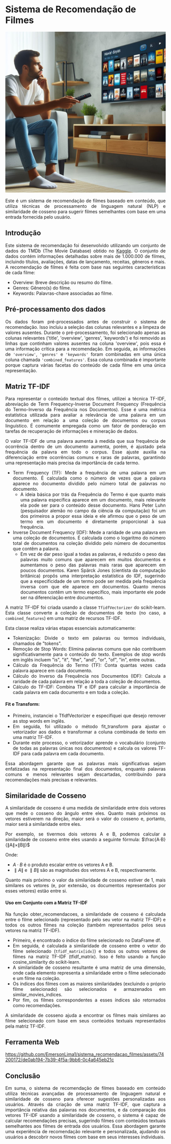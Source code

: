# Sistema de Recomendação de Filmes

![](https://github.com/EmersonLima1/sistema_recomendacao_filmes/blob/main/imagem.jpg)

<div align="justify">

Este é um sistema de recomendação de filmes baseado em conteúdo, que utiliza técnicas de processamento de linguagem natural (NLP) e similaridade de cosseno para sugerir filmes semelhantes com base em uma entrada fornecida pelo usuário.

## Introdução

Este sistema de recomendação foi desenvolvido utilizando um conjunto de dados do TMDb (The Movie Database) obtido no [Kaggle](https://www.kaggle.com/datasets/asaniczka/tmdb-movies-dataset-2023-930k-movies/data). O conjunto de dados contém informações detalhadas sobre mais de 1.000.000 de filmes, incluindo títulos, avaliações, datas de lançamento, receitas, gêneros e mais. A recomendação de filmes é feita com base nas seguintes características de cada filme:

 - Overview: Breve descrição ou resumo do filme.
 - Genres: Gênero(s) do filme.
 - Keywords: Palavras-chave associadas ao filme.

## Pré-processamento dos dados

Os dados foram pré-processados antes de construir o sistema de recomendação. Isso incluiu a seleção das colunas relevantes e a limpeza de valores ausentes. Durante o pré-processamento, foi selecionado apenas as colunas relevantes ('title', 'overview', 'genres', 'keywords') e foi removido as linhas que continham valores ausentes na coluna 'overview', pois essa é uma informação crítica para a recomendação. Em seguida, as informações de `'overview'`, `'genres'` e `'keywords'` foram combinadas em uma única coluna chamada `'combined_features'`. Essa coluna combinada é importante porque captura várias facetas do conteúdo de cada filme em uma única representação.

## Matriz TF-IDF

Para representar o conteúdo textual dos filmes, utilizei a técnica TF-IDF, abreviação de Term Frequency-Inverse Document Frequency (Frequência do Termo-Inverso da Frequência nos Documentos). Esse é uma métrica estatística utilizada para avaliar a relevância de uma palavra em um documento em relação a uma coleção de documentos ou corpus linguístico. É comumente empregada como um fator de ponderação em tarefas de recuperação de informações e mineração de dados.

O valor TF-IDF de uma palavra aumenta à medida que sua frequência de ocorrência dentro de um documento aumenta, porém, é ajustado pela frequência da palavra em todo o corpus. Esse ajuste auxilia na diferenciação entre ocorrências comuns e raras de palavras, garantindo uma representação mais precisa da importância de cada termo.

- Term Frequency (TF): Mede a frequência de uma palavra em um documento. É calculada como o número de vezes que a palavra aparece no documento dividido pelo número total de palavras no documento.
  - A ideia básica por trás da Frequência do Termo é que quanto mais uma palavra específica aparece em um documento, mais relevante ela pode ser para o conteúdo desse documento. Hans Peter Luhn (pesquisador alemão no campo da ciência da computação) foi um dos primeiros a propor essa ideia e ele afirmou que o peso de um termo em um documento é diretamente proporcional à sua frequência.
- Inverse Document Frequency (IDF): Mede a raridade de uma palavra em uma coleção de documentos. É calculada como o logaritmo do número total de documentos na coleção dividido pelo número de documentos que contêm a palavra.
  - Em vez de dar peso igual a todas as palavras, é reduzido o peso das palavras muito comuns que aparecem em muitos documentos e aumentamos o peso das palavras mais raras que aparecem em poucos documentos. Karen Spärck Jones (cientista da computação britânica) propôs uma interpretação estatística do IDF, sugerindo que a especificidade de um termo pode ser medida pela frequência inversa com que ele aparece em documentos. Quanto menos documentos contêm um termo específico, mais importante ele pode ser na diferenciação entre documentos.

A matriz TF-IDF foi criada usando a classe `TfidfVectorizer` do scikit-learn. Esta classe converte a coleção de documentos de texto (no caso, a `combined_features`) em uma matriz de recursos TF-IDF.

Esta classe realiza várias etapas essenciais automaticamente:

- Tokenização: Divide o texto em palavras ou termos individuais, chamados de "tokens".
- Remoção de Stop Words: Elimina palavras comuns que não contribuem significativamente para o conteúdo do texto. Exemplos de stop words em inglês incluem "is", "it", "the", "and", "or", "of", "in", entre outras.
- Cálculo da Frequência do Termo (TF): Conta quantas vezes cada palavra aparece em cada documento.
- Cálculo do Inverso da Frequência nos Documentos (IDF): Calcula a raridade de cada palavra em relação a toda a coleção de documentos.
- Cálculo do TF-IDF: Combina TF e IDF para calcular a importância de cada palavra em cada documento e em toda a coleção.

#### Fit e Transform:

- Primeiro, instanciei o TfidfVectorizer e especifiquei que desejo remover as stop words em inglês.
- Em seguida, foi utilizado o método fit_transform para ajustar o vetorizador aos dados e transformar a coluna combinada de texto em uma matriz TF-IDF.
- Durante este processo, o vetorizador aprende o vocabulário (conjunto de todas as palavras únicas nos documentos) e calcula os valores TF-IDF para cada palavra em cada documento.

Essa abordagem garante que as palavras mais significativas sejam enfatizadas na representação final dos documentos, enquanto palavras comuns e menos relevantes sejam descartadas, contribuindo para recomendações mais precisas e relevantes.

## Similaridade de Cosseno

A similaridade de cosseno é uma medida de similaridade entre dois vetores que mede o cosseno do ângulo entre eles. Quanto mais próximos os vetores estiverem na direção, maior será o valor do cosseno e, portanto, maior será a similaridade entre eles.

Por exemplo, se tivermos dois vetores A e B, podemos calcular a similaridade de cosseno entre eles usando a seguinte fórmula: $\frac{A⋅B}{∥A∥×∥B∥​}$

Onde:

- $A⋅B$ é o produto escalar entre os vetores A e B.
- $∥A∥$ e $∥B∥$ são as magnitudes dos vetores A e B, respectivamente.

Quanto mais próximo o valor da similaridade de cosseno estiver de 1, mais similares os vetores (e, por extensão, os documentos representados por esses vetores) estão entre si.

#### Uso em Conjunto com a Matriz TF-IDF

Na função obter_recomendacoes, a similaridade de cosseno é calculada entre o filme selecionado (representado pelo seu vetor na matriz TF-IDF) e todos os outros filmes na coleção (também representados pelos seus vetores na matriz TF-IDF).

- Primeiro, é encontrado o índice do filme selecionado no DataFrame df.
- Em seguida, é calculada a similaridade de cosseno entre o vetor do filme selecionado (`tfidf_matrix[idx]`) e todos os outros vetores de filmes na matriz TF-IDF (tfidf_matrix). Isso é feito usando a função cosine_similarity do scikit-learn.
- A similaridade de cosseno resultante é uma matriz de uma dimensão, onde cada elemento representa a similaridade entre o filme selecionado e um filme na coleção.
- Os índices dos filmes com as maiores similaridades (excluindo o próprio filme selecionado) são selecionados e armazenados em similar_movies_indices.
- Por fim, os filmes correspondentes a esses índices são retornados como recomendações.

A similaridade de cosseno ajuda a encontrar os filmes mais similares ao filme selecionado com base em seus conteúdos textuais representados pela matriz TF-IDF.

## Ferramenta Web



https://github.com/EmersonLima1/sistema_recomendacao_filmes/assets/74200172/de0ab194-7b39-4f5a-9bb6-0c4a645eb21c



## Conclusão

Em suma, o sistema de recomendação de filmes baseado em conteúdo utiliza técnicas avançadas de processamento de linguagem natural e similaridade de cosseno para oferecer sugestões personalizadas aos usuários. Através da criação de uma matriz TF-IDF, que captura a importância relativa das palavras nos documentos, e da comparação dos vetores TF-IDF usando a similaridade de cosseno, o sistema é capaz de calcular recomendações precisas, sugerindo filmes com conteúdos textuais semelhantes aos filmes de entrada dos usuários. Essa abordagem garante uma experiência de recomendação relevante e personalizada, ajudando os usuários a descobrir novos filmes com base em seus interesses individuais.
